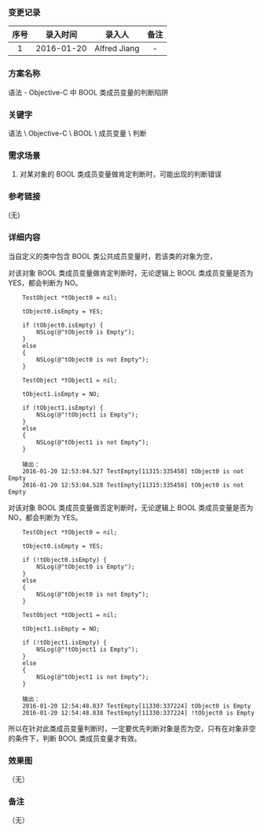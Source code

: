 ### 变更记录

| 序号 | 录入时间 | 录入人 | 备注 |
|:--------:|:--------:|:--------:|:--------:|
| 1 | 2016-01-20 | Alfred Jiang | - |

### 方案名称

语法 - Objective-C 中 BOOL 类成员变量的判断陷阱

### 关键字

语法 \ Objective-C \ BOOL \ 成员变量 \ 判断

### 需求场景

1. 对某对象的 BOOL 类成员变量做肯定判断时，可能出现的判断错误

### 参考链接
(无)

### 详细内容

当自定义的类中包含 BOOL 类公共成员变量时，若该类的对象为空，

对该对象 BOOL 类成员变量做肯定判断时，无论逻辑上 BOOL 类成员变量是否为 YES，都会判断为 NO。
```
    TestObject *tObject0 = nil;
    
    tObject0.isEmpty = YES;
    
    if (tObject0.isEmpty) {
        NSLog(@"tObject0 is Empty");
    }
    else
    {
        NSLog(@"tObject0 is not Empty");
    }

    TestObject *tObject1 = nil;
    
    tObject1.isEmpty = NO;
    
    if (tObject1.isEmpty) {
        NSLog(@"!tObject1 is Empty");
    }
    else
    {
        NSLog(@"tObject1 is not Empty");
    }
    
    输出：
    2016-01-20 12:53:04.527 TestEmpty[11315:335458] tObject0 is not Empty
	2016-01-20 12:53:04.528 TestEmpty[11315:335458] tObject0 is not Empty
```

对该对象 BOOL 类成员变量做否定判断时，无论逻辑上 BOOL 类成员变量是否为 NO，都会判断为 YES。
```
    TestObject *tObject0 = nil;
    
    tObject0.isEmpty = YES;
    
    if (!tObject0.isEmpty) {
        NSLog(@"tObject0 is Empty");
    }
    else
    {
        NSLog(@"tObject0 is not Empty");
    }

    TestObject *tObject1 = nil;
    
    tObject1.isEmpty = NO;
    
    if (!tObject1.isEmpty) {
        NSLog(@"!tObject1 is Empty");
    }
    else
    {
        NSLog(@"tObject1 is not Empty");
    }
    
    输出：
	2016-01-20 12:54:48.837 TestEmpty[11330:337224] tObject0 is Empty
	2016-01-20 12:54:48.838 TestEmpty[11330:337224] !tObject0 is Empty
```

所以在针对此类成员变量判断时，一定要优先判断对象是否为空，只有在对象非空的条件下，判断 BOOL 类成员变量才有效。

### 效果图
（无）

### 备注
（无）